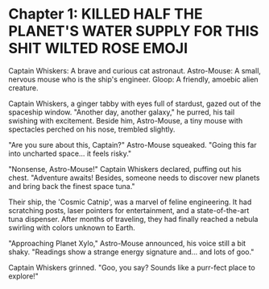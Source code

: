 # Chapter 1: KILLED HALF THE PLANET'S WATER SUPPLY FOR THIS SHIT WILTED ROSE EMOJI

Captain Whiskers: A brave and curious cat astronaut.
Astro-Mouse: A small, nervous mouse who is the ship's engineer.
Gloop: A friendly, amoebic alien creature.

Captain Whiskers, a ginger tabby with eyes full of stardust, gazed out of the spaceship window. "Another day, another galaxy," he purred, his tail swishing with excitement. Beside him, Astro-Mouse, a tiny mouse with spectacles perched on his nose, trembled slightly.

"Are you sure about this, Captain?" Astro-Mouse squeaked. "Going this far into uncharted space… it feels risky."

"Nonsense, Astro-Mouse!" Captain Whiskers declared, puffing out his chest. "Adventure awaits! Besides, someone needs to discover new planets and bring back the finest space tuna."

Their ship, the 'Cosmic Catnip', was a marvel of feline engineering. It had scratching posts, laser pointers for entertainment, and a state-of-the-art tuna dispenser. After months of traveling, they had finally reached a nebula swirling with colors unknown to Earth.

"Approaching Planet Xylo," Astro-Mouse announced, his voice still a bit shaky. "Readings show a strange energy signature and… and lots of goo."

Captain Whiskers grinned. "Goo, you say? Sounds like a purr-fect place to explore!"

